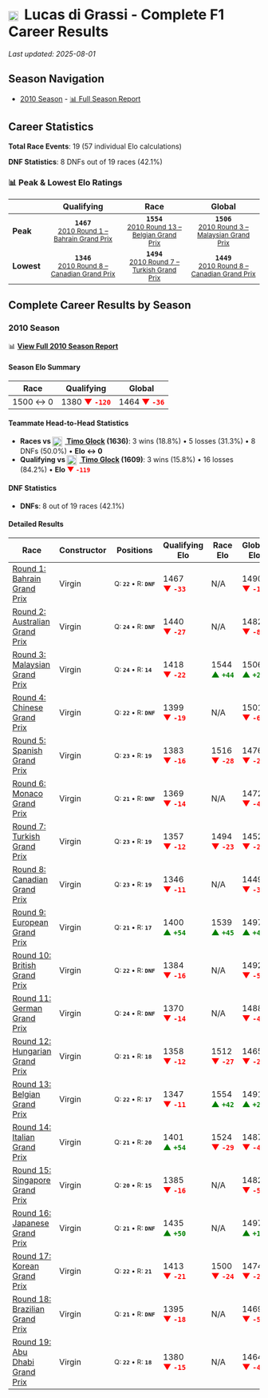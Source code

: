 # <img src="https://upload.wikimedia.org/wikipedia/commons/0/05/Flag_of_Brazil.svg" alt="Brazil" width="20" height="auto" style="vertical-align: middle; margin-right: 5px;" onerror="this.outerHTML='🇧🇷'; this.style.marginRight='5px';"/> Lucas di Grassi - Complete F1 Career Results

*Last updated: 2025-08-01*

## Season Navigation

- [2010 Season](#2010-season) - [📊 Full Season Report](../seasons/2010-season-report)

## Career Statistics

**Total Race Events**: 19 (57 individual Elo calculations)

**DNF Statistics**: 8 DNFs out of 19 races (42.1%)

### 📊 Peak & Lowest Elo Ratings

| &nbsp; | Qualifying | Race | Global |
|-------|------------|------|--------|
| **Peak** | <center>**`1467`**<br/><small>[2010 Round 1 – Bahrain Grand Prix](../seasons/2010-season-report#round-1-bahrain-grand-prix)</small></center> | <center>**`1554`**<br/><small>[2010 Round 13 – Belgian Grand Prix](../seasons/2010-season-report#round-13-belgian-grand-prix)</small></center> | <center>**`1506`**<br/><small>[2010 Round 3 – Malaysian Grand Prix](../seasons/2010-season-report#round-3-malaysian-grand-prix)</small></center> |
| **Lowest** | <center>**`1346`**<br/><small>[2010 Round 8 – Canadian Grand Prix](../seasons/2010-season-report#round-8-canadian-grand-prix)</small></center> | <center>**`1494`**<br/><small>[2010 Round 7 – Turkish Grand Prix](../seasons/2010-season-report#round-7-turkish-grand-prix)</small></center> | <center>**`1449`**<br/><small>[2010 Round 8 – Canadian Grand Prix](../seasons/2010-season-report#round-8-canadian-grand-prix)</small></center> |


## Complete Career Results by Season

### 2010 Season

📊 **[View Full 2010 Season Report](../seasons/2010-season-report)**

#### Season Elo Summary

| Race | Qualifying | Global |
|------|------------|--------|
| 1500 ↔ 0 | 1380 **<span style="color: red;">▼&nbsp;`-120`</span>** | 1464 **<span style="color: red;">▼&nbsp;`-36`</span>** |

#### Teammate Head-to-Head Statistics

- **Races vs [<img src="https://upload.wikimedia.org/wikipedia/commons/b/ba/Flag_of_Germany.svg" alt="Germany" width="20" height="auto" style="vertical-align: middle; margin-right: 5px;" onerror="this.outerHTML='🇩🇪'; this.style.marginRight='5px';"/> Timo Glock](timo-glock) (1636)**: 3 wins (18.8%) • 5 losses (31.3%) • 8 DNFs (50.0%) • **Elo ↔ 0**
- **Qualifying vs [<img src="https://upload.wikimedia.org/wikipedia/commons/b/ba/Flag_of_Germany.svg" alt="Germany" width="20" height="auto" style="vertical-align: middle; margin-right: 5px;" onerror="this.outerHTML='🇩🇪'; this.style.marginRight='5px';"/> Timo Glock](timo-glock) (1609)**: 3 wins (15.8%) • 16 losses (84.2%) • **Elo <span style="color: red;">▼&nbsp;`-119`</span>**

#### DNF Statistics

- **DNFs**: 8 out of 19 races (42.1%)

#### Detailed Results

| Race | Constructor | Positions | Qualifying Elo | Race Elo | Global Elo | Teammate |
|------|-------------|-----------|----------------|----------|------------|----------|
| [Round 1: Bahrain Grand Prix](../seasons/2010-season-report#round-1-bahrain-grand-prix) | Virgin | <small>Q:&nbsp;**`22`**&nbsp;•&nbsp;R:&nbsp;**`DNF`**</small> | 1467 **<span style="color: red;">▼&nbsp;`-33`</span>** | N/A | 1490 **<span style="color: red;">▼&nbsp;`-10`</span>** | [<img src="https://upload.wikimedia.org/wikipedia/commons/b/ba/Flag_of_Germany.svg" alt="Germany" width="20" height="auto" style="vertical-align: middle; margin-right: 5px;" onerror="this.outerHTML='🇩🇪'; this.style.marginRight='5px';"/> Timo Glock](timo-glock)<br/><small>Q:&nbsp;**`19`**&nbsp;•&nbsp;R:&nbsp;**`DNF`**</small> |
| [Round 2: Australian Grand Prix](../seasons/2010-season-report#round-2-australian-grand-prix) | Virgin | <small>Q:&nbsp;**`24`**&nbsp;•&nbsp;R:&nbsp;**`DNF`**</small> | 1440 **<span style="color: red;">▼&nbsp;`-27`</span>** | N/A | 1482 **<span style="color: red;">▼&nbsp;`-8`</span>** | [<img src="https://upload.wikimedia.org/wikipedia/commons/b/ba/Flag_of_Germany.svg" alt="Germany" width="20" height="auto" style="vertical-align: middle; margin-right: 5px;" onerror="this.outerHTML='🇩🇪'; this.style.marginRight='5px';"/> Timo Glock](timo-glock)<br/><small>Q:&nbsp;**`23`**&nbsp;•&nbsp;R:&nbsp;**`DNF`**</small> |
| [Round 3: Malaysian Grand Prix](../seasons/2010-season-report#round-3-malaysian-grand-prix) | Virgin | <small>Q:&nbsp;**`24`**&nbsp;•&nbsp;R:&nbsp;**`14`**</small> | 1418 **<span style="color: red;">▼&nbsp;`-22`</span>** | 1544 **<span style="color: green;">▲&nbsp;`+44`</span>** | 1506 **<span style="color: green;">▲&nbsp;`+24`</span>** | [<img src="https://upload.wikimedia.org/wikipedia/commons/b/ba/Flag_of_Germany.svg" alt="Germany" width="20" height="auto" style="vertical-align: middle; margin-right: 5px;" onerror="this.outerHTML='🇩🇪'; this.style.marginRight='5px';"/> Timo Glock](timo-glock)<br/><small>Q:&nbsp;**`16`**&nbsp;•&nbsp;R:&nbsp;**`23`**</small> |
| [Round 4: Chinese Grand Prix](../seasons/2010-season-report#round-4-chinese-grand-prix) | Virgin | <small>Q:&nbsp;**`22`**&nbsp;•&nbsp;R:&nbsp;**`DNF`**</small> | 1399 **<span style="color: red;">▼&nbsp;`-19`</span>** | N/A | 1501 **<span style="color: red;">▼&nbsp;`-6`</span>** | [<img src="https://upload.wikimedia.org/wikipedia/commons/b/ba/Flag_of_Germany.svg" alt="Germany" width="20" height="auto" style="vertical-align: middle; margin-right: 5px;" onerror="this.outerHTML='🇩🇪'; this.style.marginRight='5px';"/> Timo Glock](timo-glock)<br/><small>Q:&nbsp;**`19`**&nbsp;•&nbsp;R:&nbsp;**`DNF`**</small> |
| [Round 5: Spanish Grand Prix](../seasons/2010-season-report#round-5-spanish-grand-prix) | Virgin | <small>Q:&nbsp;**`23`**&nbsp;•&nbsp;R:&nbsp;**`19`**</small> | 1383 **<span style="color: red;">▼&nbsp;`-16`</span>** | 1516 **<span style="color: red;">▼&nbsp;`-28`</span>** | 1476 **<span style="color: red;">▼&nbsp;`-24`</span>** | [<img src="https://upload.wikimedia.org/wikipedia/commons/b/ba/Flag_of_Germany.svg" alt="Germany" width="20" height="auto" style="vertical-align: middle; margin-right: 5px;" onerror="this.outerHTML='🇩🇪'; this.style.marginRight='5px';"/> Timo Glock](timo-glock)<br/><small>Q:&nbsp;**`22`**&nbsp;•&nbsp;R:&nbsp;**`18`**</small> |
| [Round 6: Monaco Grand Prix](../seasons/2010-season-report#round-6-monaco-grand-prix) | Virgin | <small>Q:&nbsp;**`21`**&nbsp;•&nbsp;R:&nbsp;**`DNF`**</small> | 1369 **<span style="color: red;">▼&nbsp;`-14`</span>** | N/A | 1472 **<span style="color: red;">▼&nbsp;`-4`</span>** | [<img src="https://upload.wikimedia.org/wikipedia/commons/b/ba/Flag_of_Germany.svg" alt="Germany" width="20" height="auto" style="vertical-align: middle; margin-right: 5px;" onerror="this.outerHTML='🇩🇪'; this.style.marginRight='5px';"/> Timo Glock](timo-glock)<br/><small>Q:&nbsp;**`20`**&nbsp;•&nbsp;R:&nbsp;**`DNF`**</small> |
| [Round 7: Turkish Grand Prix](../seasons/2010-season-report#round-7-turkish-grand-prix) | Virgin | <small>Q:&nbsp;**`23`**&nbsp;•&nbsp;R:&nbsp;**`19`**</small> | 1357 **<span style="color: red;">▼&nbsp;`-12`</span>** | 1494 **<span style="color: red;">▼&nbsp;`-23`</span>** | 1452 **<span style="color: red;">▼&nbsp;`-20`</span>** | [<img src="https://upload.wikimedia.org/wikipedia/commons/b/ba/Flag_of_Germany.svg" alt="Germany" width="20" height="auto" style="vertical-align: middle; margin-right: 5px;" onerror="this.outerHTML='🇩🇪'; this.style.marginRight='5px';"/> Timo Glock](timo-glock)<br/><small>Q:&nbsp;**`21`**&nbsp;•&nbsp;R:&nbsp;**`18`**</small> |
| [Round 8: Canadian Grand Prix](../seasons/2010-season-report#round-8-canadian-grand-prix) | Virgin | <small>Q:&nbsp;**`23`**&nbsp;•&nbsp;R:&nbsp;**`19`**</small> | 1346 **<span style="color: red;">▼&nbsp;`-11`</span>** | N/A | 1449 **<span style="color: red;">▼&nbsp;`-3`</span>** | [<img src="https://upload.wikimedia.org/wikipedia/commons/b/ba/Flag_of_Germany.svg" alt="Germany" width="20" height="auto" style="vertical-align: middle; margin-right: 5px;" onerror="this.outerHTML='🇩🇪'; this.style.marginRight='5px';"/> Timo Glock](timo-glock)<br/><small>Q:&nbsp;**`21`**&nbsp;•&nbsp;R:&nbsp;**`DNF`**</small> |
| [Round 9: European Grand Prix](../seasons/2010-season-report#round-9-european-grand-prix) | Virgin | <small>Q:&nbsp;**`21`**&nbsp;•&nbsp;R:&nbsp;**`17`**</small> | 1400 **<span style="color: green;">▲&nbsp;`+54`</span>** | 1539 **<span style="color: green;">▲&nbsp;`+45`</span>** | 1497 **<span style="color: green;">▲&nbsp;`+48`</span>** | [<img src="https://upload.wikimedia.org/wikipedia/commons/b/ba/Flag_of_Germany.svg" alt="Germany" width="20" height="auto" style="vertical-align: middle; margin-right: 5px;" onerror="this.outerHTML='🇩🇪'; this.style.marginRight='5px';"/> Timo Glock](timo-glock)<br/><small>Q:&nbsp;**`22`**&nbsp;•&nbsp;R:&nbsp;**`19`**</small> |
| [Round 10: British Grand Prix](../seasons/2010-season-report#round-10-british-grand-prix) | Virgin | <small>Q:&nbsp;**`22`**&nbsp;•&nbsp;R:&nbsp;**`DNF`**</small> | 1384 **<span style="color: red;">▼&nbsp;`-16`</span>** | N/A | 1492 **<span style="color: red;">▼&nbsp;`-5`</span>** | [<img src="https://upload.wikimedia.org/wikipedia/commons/b/ba/Flag_of_Germany.svg" alt="Germany" width="20" height="auto" style="vertical-align: middle; margin-right: 5px;" onerror="this.outerHTML='🇩🇪'; this.style.marginRight='5px';"/> Timo Glock](timo-glock)<br/><small>Q:&nbsp;**`19`**&nbsp;•&nbsp;R:&nbsp;**`18`**</small> |
| [Round 11: German Grand Prix](../seasons/2010-season-report#round-11-german-grand-prix) | Virgin | <small>Q:&nbsp;**`24`**&nbsp;•&nbsp;R:&nbsp;**`DNF`**</small> | 1370 **<span style="color: red;">▼&nbsp;`-14`</span>** | N/A | 1488 **<span style="color: red;">▼&nbsp;`-4`</span>** | [<img src="https://upload.wikimedia.org/wikipedia/commons/b/ba/Flag_of_Germany.svg" alt="Germany" width="20" height="auto" style="vertical-align: middle; margin-right: 5px;" onerror="this.outerHTML='🇩🇪'; this.style.marginRight='5px';"/> Timo Glock](timo-glock)<br/><small>Q:&nbsp;**`23`**&nbsp;•&nbsp;R:&nbsp;**`18`**</small> |
| [Round 12: Hungarian Grand Prix](../seasons/2010-season-report#round-12-hungarian-grand-prix) | Virgin | <small>Q:&nbsp;**`21`**&nbsp;•&nbsp;R:&nbsp;**`18`**</small> | 1358 **<span style="color: red;">▼&nbsp;`-12`</span>** | 1512 **<span style="color: red;">▼&nbsp;`-27`</span>** | 1465 **<span style="color: red;">▼&nbsp;`-22`</span>** | [<img src="https://upload.wikimedia.org/wikipedia/commons/b/ba/Flag_of_Germany.svg" alt="Germany" width="20" height="auto" style="vertical-align: middle; margin-right: 5px;" onerror="this.outerHTML='🇩🇪'; this.style.marginRight='5px';"/> Timo Glock](timo-glock)<br/><small>Q:&nbsp;**`18`**&nbsp;•&nbsp;R:&nbsp;**`16`**</small> |
| [Round 13: Belgian Grand Prix](../seasons/2010-season-report#round-13-belgian-grand-prix) | Virgin | <small>Q:&nbsp;**`22`**&nbsp;•&nbsp;R:&nbsp;**`17`**</small> | 1347 **<span style="color: red;">▼&nbsp;`-11`</span>** | 1554 **<span style="color: green;">▲&nbsp;`+42`</span>** | 1491 **<span style="color: green;">▲&nbsp;`+26`</span>** | [<img src="https://upload.wikimedia.org/wikipedia/commons/b/ba/Flag_of_Germany.svg" alt="Germany" width="20" height="auto" style="vertical-align: middle; margin-right: 5px;" onerror="this.outerHTML='🇩🇪'; this.style.marginRight='5px';"/> Timo Glock](timo-glock)<br/><small>Q:&nbsp;**`20`**&nbsp;•&nbsp;R:&nbsp;**`18`**</small> |
| [Round 14: Italian Grand Prix](../seasons/2010-season-report#round-14-italian-grand-prix) | Virgin | <small>Q:&nbsp;**`21`**&nbsp;•&nbsp;R:&nbsp;**`20`**</small> | 1401 **<span style="color: green;">▲&nbsp;`+54`</span>** | 1524 **<span style="color: red;">▼&nbsp;`-29`</span>** | 1487 **<span style="color: red;">▼&nbsp;`-4`</span>** | [<img src="https://upload.wikimedia.org/wikipedia/commons/b/ba/Flag_of_Germany.svg" alt="Germany" width="20" height="auto" style="vertical-align: middle; margin-right: 5px;" onerror="this.outerHTML='🇩🇪'; this.style.marginRight='5px';"/> Timo Glock](timo-glock)<br/><small>Q:&nbsp;**`24`**&nbsp;•&nbsp;R:&nbsp;**`17`**</small> |
| [Round 15: Singapore Grand Prix](../seasons/2010-season-report#round-15-singapore-grand-prix) | Virgin | <small>Q:&nbsp;**`20`**&nbsp;•&nbsp;R:&nbsp;**`15`**</small> | 1385 **<span style="color: red;">▼&nbsp;`-16`</span>** | N/A | 1482 **<span style="color: red;">▼&nbsp;`-5`</span>** | [<img src="https://upload.wikimedia.org/wikipedia/commons/b/ba/Flag_of_Germany.svg" alt="Germany" width="20" height="auto" style="vertical-align: middle; margin-right: 5px;" onerror="this.outerHTML='🇩🇪'; this.style.marginRight='5px';"/> Timo Glock](timo-glock)<br/><small>Q:&nbsp;**`18`**&nbsp;•&nbsp;R:&nbsp;**`DNF`**</small> |
| [Round 16: Japanese Grand Prix](../seasons/2010-season-report#round-16-japanese-grand-prix) | Virgin | <small>Q:&nbsp;**`21`**&nbsp;•&nbsp;R:&nbsp;**`DNF`**</small> | 1435 **<span style="color: green;">▲&nbsp;`+50`</span>** | N/A | 1497 **<span style="color: green;">▲&nbsp;`+15`</span>** | [<img src="https://upload.wikimedia.org/wikipedia/commons/b/ba/Flag_of_Germany.svg" alt="Germany" width="20" height="auto" style="vertical-align: middle; margin-right: 5px;" onerror="this.outerHTML='🇩🇪'; this.style.marginRight='5px';"/> Timo Glock](timo-glock)<br/><small>Q:&nbsp;**`22`**&nbsp;•&nbsp;R:&nbsp;**`14`**</small> |
| [Round 17: Korean Grand Prix](../seasons/2010-season-report#round-17-korean-grand-prix) | Virgin | <small>Q:&nbsp;**`22`**&nbsp;•&nbsp;R:&nbsp;**`21`**</small> | 1413 **<span style="color: red;">▼&nbsp;`-21`</span>** | 1500 **<span style="color: red;">▼&nbsp;`-24`</span>** | 1474 **<span style="color: red;">▼&nbsp;`-23`</span>** | [<img src="https://upload.wikimedia.org/wikipedia/commons/b/ba/Flag_of_Germany.svg" alt="Germany" width="20" height="auto" style="vertical-align: middle; margin-right: 5px;" onerror="this.outerHTML='🇩🇪'; this.style.marginRight='5px';"/> Timo Glock](timo-glock)<br/><small>Q:&nbsp;**`19`**&nbsp;•&nbsp;R:&nbsp;**`19`**</small> |
| [Round 18: Brazilian Grand Prix](../seasons/2010-season-report#round-18-brazilian-grand-prix) | Virgin | <small>Q:&nbsp;**`21`**&nbsp;•&nbsp;R:&nbsp;**`DNF`**</small> | 1395 **<span style="color: red;">▼&nbsp;`-18`</span>** | N/A | 1469 **<span style="color: red;">▼&nbsp;`-5`</span>** | [<img src="https://upload.wikimedia.org/wikipedia/commons/b/ba/Flag_of_Germany.svg" alt="Germany" width="20" height="auto" style="vertical-align: middle; margin-right: 5px;" onerror="this.outerHTML='🇩🇪'; this.style.marginRight='5px';"/> Timo Glock](timo-glock)<br/><small>Q:&nbsp;**`17`**&nbsp;•&nbsp;R:&nbsp;**`20`**</small> |
| [Round 19: Abu Dhabi Grand Prix](../seasons/2010-season-report#round-19-abu-dhabi-grand-prix) | Virgin | <small>Q:&nbsp;**`22`**&nbsp;•&nbsp;R:&nbsp;**`18`**</small> | 1380 **<span style="color: red;">▼&nbsp;`-15`</span>** | N/A | 1464 **<span style="color: red;">▼&nbsp;`-4`</span>** | [<img src="https://upload.wikimedia.org/wikipedia/commons/b/ba/Flag_of_Germany.svg" alt="Germany" width="20" height="auto" style="vertical-align: middle; margin-right: 5px;" onerror="this.outerHTML='🇩🇪'; this.style.marginRight='5px';"/> Timo Glock](timo-glock)<br/><small>Q:&nbsp;**`21`**&nbsp;•&nbsp;R:&nbsp;**`DNF`**</small> |

